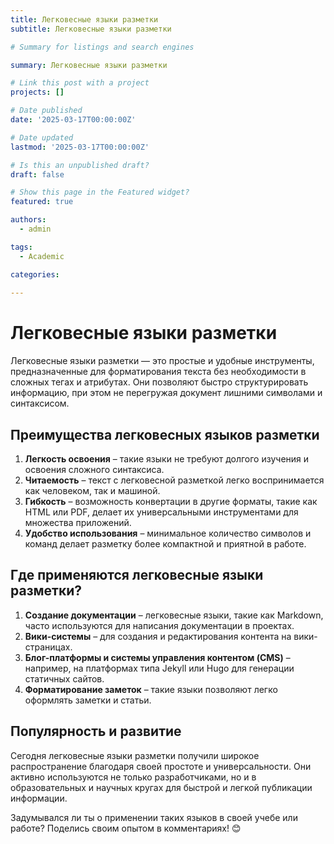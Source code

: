 ```yaml
---
title: Легковесные языки разметки
subtitle: Легковесные языки разметки

# Summary for listings and search engines

summary: Легковесные языки разметки

# Link this post with a project
projects: []

# Date published
date: '2025-03-17T00:00:00Z'

# Date updated
lastmod: '2025-03-17T00:00:00Z'

# Is this an unpublished draft?
draft: false

# Show this page in the Featured widget?
featured: true

authors:
  - admin

tags:
  - Academic

categories:
  
---
```


# Легковесные языки разметки

Легковесные языки разметки — это простые и удобные инструменты, предназначенные для форматирования текста без необходимости в сложных тегах и атрибутах. Они позволяют быстро структурировать информацию, при этом не перегружая документ лишними символами и синтаксисом.

## Преимущества легковесных языков разметки

1. **Легкость освоения** – такие языки не требуют долгого изучения и освоения сложного синтаксиса. 
2. **Читаемость** – текст с легковесной разметкой легко воспринимается как человеком, так и машиной.  
3. **Гибкость** – возможность конвертации в другие форматы, такие как HTML или PDF, делает их универсальными инструментами для множества приложений.
4. **Удобство использования** – минимальное количество символов и команд делает разметку более компактной и приятной в работе.

## Где применяются легковесные языки разметки?

1. **Создание документации** – легковесные языки, такие как Markdown, часто используются для написания документации в проектах.
2. **Вики-системы** – для создания и редактирования контента на вики-страницах.
3. **Блог-платформы и системы управления контентом (CMS)** – например, на платформах типа Jekyll или Hugo для генерации статичных сайтов.
4. **Форматирование заметок** – такие языки позволяют легко оформлять заметки и статьи.

## Популярность и развитие

Сегодня легковесные языки разметки получили широкое распространение благодаря своей простоте и универсальности. Они активно используются не только разработчиками, но и в образовательных и научных кругах для быстрой и легкой публикации информации.

Задумывался ли ты о применении таких языков в своей учебе или работе? Поделись своим опытом в комментариях! 😊

